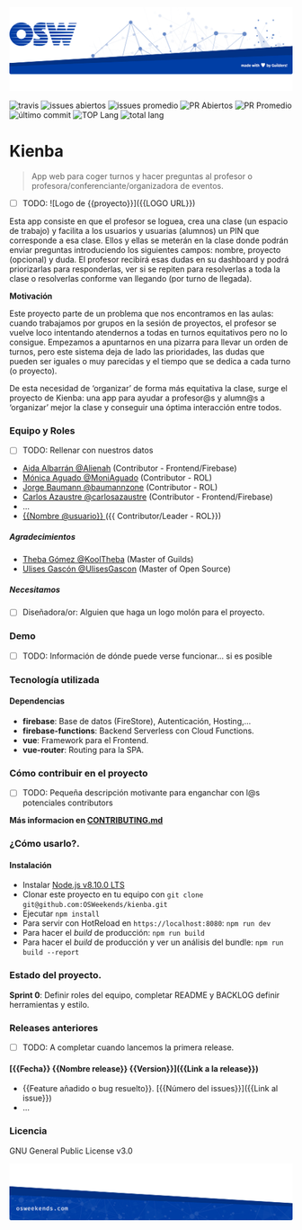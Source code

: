 ![header](.osweekends/img/OSW-project-GitHub-template-header.jpg)


![travis](https://img.shields.io/travis/OSWeekends/kienba.svg)
![issues abiertos](https://img.shields.io/github/issues/OSWeekends/kienba.svg)
![issues promedio](https://img.shields.io/issuestats/i/github/OSWeekends/kienba.svg)
![PR Abiertos](https://img.shields.io/github/issues-pr/OSWeekends/kienba.svg)
![PR Promedio](https://img.shields.io/issuestats/p/github/OSWeekends/kienba.svg)
![último commit](https://img.shields.io/github/last-commit/OSWeekends/kienba/master.svg)
![TOP Lang](https://img.shields.io/github/languages/top/OSWeekends/kienba.svg)
![total lang](https://img.shields.io/github/languages/count/OSWeekends/kienba.svg)

# Kienba

> App web para coger turnos y hacer preguntas al profesor o profesora/conferenciante/organizadora de eventos.

- [ ] TODO: ![Logo de {{proyecto}}]({{LOGO URL}})

Esta app consiste en que el profesor se loguea, crea una clase (un espacio de trabajo) y facilita a los usuarios y usuarias (alumnos) un PIN que corresponde a esa clase. Ellos y ellas se meterán en la clase donde podrán enviar preguntas introduciendo los siguientes campos: nombre, proyecto (opcional) y duda.  El profesor recibirá esas dudas en su dashboard y podrá priorizarlas para responderlas, ver si se repiten para resolverlas a toda la clase o resolverlas conforme van llegando (por turno de llegada).

**Motivación**

Este proyecto parte de un problema que nos encontramos en las aulas: cuando trabajamos por grupos en la sesión de proyectos, el profesor se vuelve loco intentando atendernos a todas en turnos equitativos pero no lo consigue. Empezamos a apuntarnos en una pizarra para llevar un orden de turnos, pero este sistema deja de lado las prioridades, las dudas que pueden ser iguales o muy parecidas y el tiempo que se dedica a cada turno (o proyecto).
 
De esta necesidad de ‘organizar’ de forma más equitativa la clase, surge el proyecto de Kienba: una app para ayudar a profesor@s y alumn@s a ‘organizar’ mejor la clase y conseguir una óptima interacción entre todos.


### Equipo y Roles

- [ ] TODO: Rellenar con nuestros datos
 - [Aida Albarrán @Alienah](//github.com/Alienah) (Contributor - Frontend/Firebase)
 - [Mónica Aguado @MoniAguado](//github.com/MoniAguado/) (Contributor - ROL)
 - [Jorge Baumann @baumannzone](//github.com/baumannzone) (Contributor - ROL)
 - [Carlos Azaustre @carlosazaustre](//github.com/carlosazaustre) (Contributor - Frontend/Firebase)
 - ...
 - [{{Nombre @usuario}} ](//github.com/carlosazaustre) ({{ Contributor/Leader - ROL}})


##### Agradecimientos

 - [Theba Gómez @KoolTheba](//github.com/KoolTheba) (Master of Guilds)
 - [Ulises Gascón @UlisesGascon](github.com/UlisesGascon) (Master of Open Source)

##### Necesitamos

 - [ ] Diseñadora/or: Alguien que haga un logo molón para el proyecto.

### Demo

- [ ] TODO: Información de dónde puede verse funcionar... si es posible

### Tecnología utilizada

#### Dependencias
- **firebase**: Base de datos (FireStore), Autenticación, Hosting,...
- **firebase-functions**: Backend Serverless con Cloud Functions.
- **vue**: Framework para el Frontend.
- **vue-router**: Routing para la SPA.

### Cómo contribuir en el proyecto
- [ ] TODO: Pequeña descripción motivante para enganchar con l@s potenciales contributors

**Más informacion en [CONTRIBUTING.md](CONTRIBUTING.md)**

### ¿Cómo usarlo?.
#### Instalación

* Instalar [Node.js v8.10.0 LTS](https://nodejs.org/en/)
* Clonar este proyecto en tu equipo con `git clone git@github.com:OSWeekends/kienba.git`
* Ejecutar `npm install`
* Para servir con HotReload en `https://localhost:8080`: `npm run dev`
* Para hacer el *build* de producción: `npm run build`
* Para hacer el *build* de producción y ver un análisis del bundle: `npm run build --report`

### Estado del proyecto.

**Sprint 0**: Definir roles del equipo, completar README y BACKLOG definir herramientas y estilo.

### Releases anteriores

- [ ] TODO: A completar cuando lancemos la primera release.
#### [{{Fecha}} {{Nombre release}} {{Version}}]({{Link a la release}})
- {{Feature añadido o bug resuelto}}. [{{Número del issues}}]({{Link al issue}})
- ...

### Licencia
GNU General Public License v3.0


![footer](.osweekends/img/OSW-project-GitHub-template-footer.jpg)
